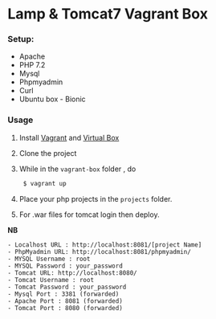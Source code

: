 
# Lamp & Tomcat7  Vagrant Box

### Setup:
* Apache
* PHP 7.2
* Mysql
* Phpmyadmin
* Curl
* Ubuntu box - Bionic



### Usage


1. Install [Vagrant](https://www.vagrantup.com/) and [Virtual Box](https://www.virtualbox.org/)

2. Clone the project

3. While in the `vagrant-box` folder , do
    ```sh
     $ vagrant up
     ```
4. Place your php projects in the `projects` folder.
5. For .war files for tomcat login then deploy.




**NB**


    - Localhost URL : http://localhost:8081/[project Name]
    - PhpMyadmin URL: http://localhost:8081/phpmyadmin/
    - MYSQL Username : root  
    - MYSQL Password : your_password
    - Tomcat URL: http://localhost:8080/
    - Tomcat Username : root  
    - Tomcat Password : your_password
    - Mysql Port : 3381 (forwarded)
    - Apache Port : 8081 (forwarded)
    - Tomcat Port : 8080 (forwarded)









